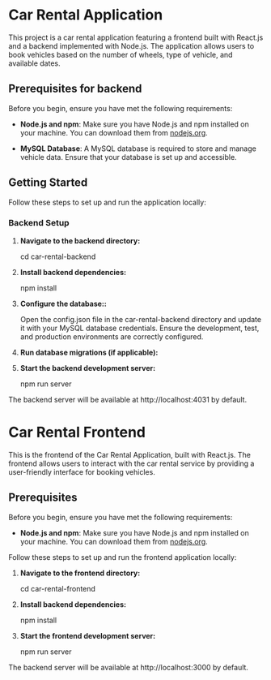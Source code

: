 # Car Rental Application

This project is a car rental application featuring a frontend built with React.js and a backend implemented with Node.js. The application allows users to book vehicles based on the number of wheels, type of vehicle, and available dates.

## Prerequisites for backend

Before you begin, ensure you have met the following requirements:

- **Node.js and npm**: Make sure you have Node.js and npm installed on your machine. You can download them from [nodejs.org](https://nodejs.org/).

- **MySQL Database**: A MySQL database is required to store and manage vehicle data. Ensure that your database is set up and accessible.

## Getting Started

Follow these steps to set up and run the application locally:

### Backend Setup

1. **Navigate to the backend directory:**

   cd car-rental-backend

2. **Install backend dependencies:**

    npm install

3. **Configure the database::**

    Open the config.json file in the car-rental-backend directory and update it with your MySQL database credentials. Ensure the development, test, and production environments are correctly configured.

4. **Run database migrations (if applicable):**

5. **Start the backend development server:**

    npm run server

The backend server will be available at http://localhost:4031 by default.

# Car Rental Frontend

This is the frontend of the Car Rental Application, built with React.js. The frontend allows users to interact with the car rental service by providing a user-friendly interface for booking vehicles.

## Prerequisites

Before you begin, ensure you have met the following requirements:

- **Node.js and npm**: Make sure you have Node.js and npm installed on your machine. You can download them from [nodejs.org](https://nodejs.org/).


Follow these steps to set up and run the frontend application locally:

1. **Navigate to the frontend directory:**

   cd car-rental-frontend

2. **Install backend dependencies:**

    npm install

3. **Start the frontend development server:**

    npm run server

The backend server will be available at http://localhost:3000 by default.



